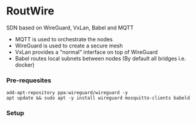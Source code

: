 # RoutWire
SDN based on WireGuard, VxLan, Babel and MQTT
 - MQTT is used to orchestrate the nodes
 - WireGuard is used to create a secure mesh
 - VxLan provides a "normal" interface on top of WireGuard
 - Babel routes local subnets between nodes (By default all bridges i.e. docker)
  
### Pre-requesites
`add-apt-repository ppa:wireguard/wireguard -y`  
`apt update && sudo apt -y install wireguard mosquitto-clients babeld`  
  
### Setup
